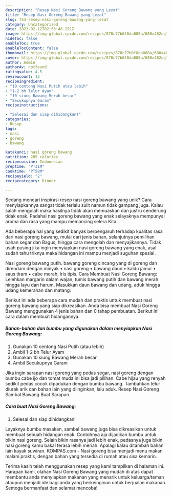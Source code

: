 ```yaml
---
description: "Resep Nasi Goreng Bawang yang Lezat"
title: "Resep Nasi Goreng Bawang yang Lezat"
slug: 753-resep-nasi-goreng-bawang-yang-lezat
category: Uncategorized
date: 2023-02-12T02:53:48.291Z
image: https://img-global.cpcdn.com/recipes/878c77b0f8da080a/680x482cq70/nasi-goreng-bawang-foto-resep-utama.jpg
hideToc: false
enableToc: true
enableTocContent: false
thumbnail: https://img-global.cpcdn.com/recipes/878c77b0f8da080a/680x482cq70/nasi-goreng-bawang-foto-resep-utama.jpg
cover: https://img-global.cpcdn.com/recipes/878c77b0f8da080a/680x482cq70/nasi-goreng-bawang-foto-resep-utama.jpg
author: Admin
authorAv: notfound
ratingvalue: 4.5
reviewcount: 13
recipeingredient:
- "10 centong Nasi Putih atau lebih"
- "1-2 bh Telur Ayam"
- "10 siung Bawang Merah besar"
- "Secukupnya Garam"
recipeinstructions:

- "Selesai dan siap dihidangkan!"
categories:
- Resep
tags:
- nasi
- goreng
- bawang

katakunci: nasi goreng bawang 
nutrition: 205 calories
recipecuisine: Indonesian
preptime: "PT31M"
cooktime: "PT58M"
recipeyield: "2"
recipecategory: Dinner

---
```





Sedang mencari inspirasi resep nasi goreng bawang yang unik? Cara menyiapkannya sangat tidak terlalu sulit namun tidak gampang juga. Kalau salah mengolah maka hasilnya tidak akan memuaskan dan justru cenderung tidak enak. Padahal nasi goreng bawang yang enak selayaknya mempunyai aroma dan rasa yang mampu memancing selera Kita.





Ada beberapa hal yang sedikit banyak berpengaruh terhadap kualitas rasa dari nasi goreng bawang, mulai dari jenis bahan, selanjutnya pemilihan bahan segar dan Bagus, hingga cara mengolah dan menyajikannya. Tidak usah pusing jika ingin menyiapkan nasi goreng bawang yang enak,      asal sudah tahu triknya maka hidangan ini mampu menjadi suguhan spesial.














Nasi goreng bawang putih. bawang goreng cincang yang di goreng dan direndam dengan minyak • nasi goreng • bawang daun • kaldu jamur • saus tiram • cabe merah, iris tipis. Cara Membuat Nasi Goreng Bawang: Lelehkan margarin dalam wajan, tumis bawang putih dan bawang merah hingga layu dan harum. Masukkan daun bawang dan udang, aduk hingga udang kemerahan dan matang.






Berikut ini ada beberapa cara mudah dan praktis untuk membuat nasi goreng bawang yang siap dikreasikan. Anda bisa membuat Nasi Goreng Bawang menggunakan 4 jenis bahan dan 0 tahap pembuatan. Berikut ini cara dalam membuat hidangannya.

<!--inarticleads1-->

##### Bahan-bahan dan bumbu yang digunakan dalam menyiapkan Nasi Goreng Bawang:

1. Gunakan 10 centong Nasi Putih (atau lebih)
1. Ambil 1-2 bh Telur Ayam
1. Gunakan 10 siung Bawang Merah besar
1. Ambil Secukupnya Garam


Jika ingin sarapan nasi goreng yang pedas segar, nasi goreng dengan bumbu cabe ijo dan tomat muda ini bisa jadi pilihan. Cabe hijau yang renyah sedikit pedas cocok dipadukan dengan bumbu bawang. Tambahkan telur diurak arik dan bahan lain yang diinginkan, lalu aduk. Resep Nasi Goreng Sambal Bawang Buat Sarapan. 

<!--inarticleads2-->

##### Cara buat Nasi Goreng Bawang:


1. Selesai dan siap dihidangkan!

Layaknya bumbu masakan, sambal bawang juga bisa dikreasikan untuk membuat sebuah hidangan enak. Contohnya aja dijadikan bumbu untuk bikin nasi goreng. Selain bikin rasanya jadi lebih enak, pedasnya juga bikin nasi goreng kamu bakal terasa lebih meriah. Apalagi kalau ditambah bahan lain kayak suwiran. KOMPAS.com - Nasi goreng bisa menjadi menu makan malam praktis, dengan bahan yang tersedia di rumah atau sisa kemarin. 

Terima kasih telah menggunakan resep yang kami tampilkan di halaman ini. Harapan kami, olahan Nasi Goreng Bawang yang mudah di atas dapat membantu anda menyiapkan makanan yang menarik untuk keluarga/teman ataupun menjadi ide bagi anda yang berkeinginan untuk berjualan makanan. Semoga bermanfaat dan selamat mencoba!
